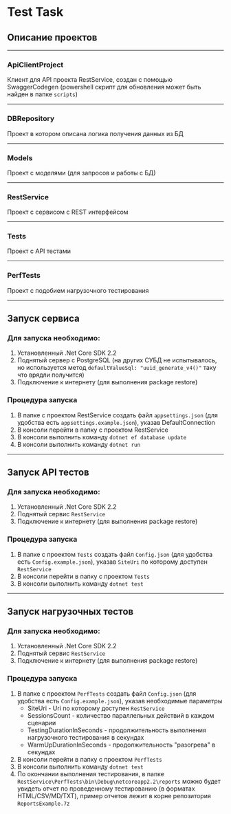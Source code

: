 # Test Task

## Описание проектов

---

### ApiClientProject
Клиент для API проекта RestService, создан с помощью SwaggerCodegen (powershell скрипт для обновления может быть найден в папке `scripts`)

---

### DBRepository
Проект в котором описана логика получения данных из БД

---

### Models
Проект с моделями (для запросов и работы с БД)

---

### RestService
Проект с сервисом с REST интерфейсом

---

### Tests
Проект с API тестами

---

### PerfTests
Проект с подобием нагрузочного тестирования

---


## Запуск сервиса

### Для запуска необходимо:
 1. Установленный .Net Core SDK 2.2
 2. Поднятый сервер с PostgreSQL (на других СУБД не испытывалось, но используется метод `defaultValueSql: "uuid_generate_v4()"` таку что врядли получится)
 3. Подключение к интернету (для выполнения package restore)

### Процедура запуска
 1. В папке с проектом RestService создать файл `appsettings.json` (для удобства есть `appsettings.example.json`), указав DefaultConnection
 2. В консоли перейти в папку с проектом RestService
 3. В консоли выполнить команду `dotnet ef database update`
 4. В консоли выполнить команду `dotnet run`

---

## Запуск API тестов

### Для запуска необходимо:
 1. Установленный .Net Core SDK 2.2
 2. Поднятый сервис `RestService`
 3. Подключение к интернету (для выполнения package restore)

### Процедура запуска
 1. В папке с проектом `Tests` создать файл `Config.json` (для удобства есть `Config.example.json`), указав `SiteUri` по которому доступен `RestService`
 2. В консоли перейти в папку с проектом `Tests`
 2. В консоли выполнить команду `dotnet test`

---

## Запуск нагрузочных тестов

### Для запуска необходимо:
 1. Установленный .Net Core SDK 2.2
 2. Поднятый сервис `RestService`
 3. Подключение к интернету (для выполнения package restore)

### Процедура запуска
 1. В папке с проектом `PerfTests` создать файл `Config.json` (для удобства есть `Config.example.json`), указав необходимые параметры
 	- SiteUri - Uri по которому доступен `RestService`
  	- SessionsCount - количество параллельных действий в каждом сценарии
  	- TestingDurationInSeconds - продолжительность выполнения нагрузочного тестирования в секундах
  	- WarmUpDurationInSeconds - продолжительность "разогрева" в секундах
 2. В консоли перейти в папку с проектом `PerfTests`
 3. В консоли выполнить команду `dotnet test`
 4. По окончании выполнения тестирования, в папке `RestService\PerfTests\bin\Debug\netcoreapp2.2\reports` 
 можно будет увидеть отчет по проведенному тестированию (в форматах HTML/CSV/MD/TXT), пример отчетов лежит в корне репозитория `ReportsExample.7z`
